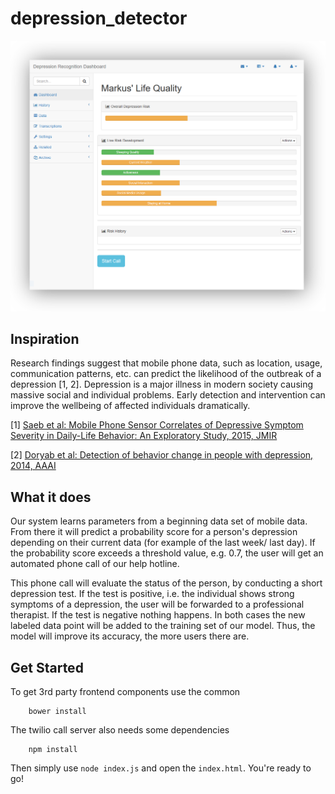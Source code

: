 # depression_detector

![Dashboard](./media/dashboard.png)

## Inspiration

Research findings suggest that mobile phone data, such as location, usage, communication patterns, etc. can predict the likelihood of the outbreak of a depression [1, 2]. Depression is a major illness in modern society causing massive social and individual problems. Early detection and intervention can improve the wellbeing of affected individuals dramatically.


[1] [Saeb et al: Mobile Phone Sensor Correlates of Depressive Symptom Severity
in Daily-Life Behavior: An Exploratory Study, 2015, JMIR](http://www.jmir.org/article/viewFile/jmir_v17i7e175/2)

[2] [Doryab et al: Detection of behavior change in people with depression, 2014, AAAI](http://repository.cmu.edu/cgi/viewcontent.cgi?article=1272&context=hcii)

## What it does

Our system learns parameters from a beginning data set of mobile data. From there it will predict a probability score for a person's depression depending on their current data (for example of the last week/ last day). If the probability score exceeds a threshold value, e.g. 0.7, the user will get an automated phone call of our help hotline.

This phone call will evaluate the status of the person, by conducting a short depression test. If the test is positive, i.e. the individual shows strong symptoms of a depression, the user will be forwarded to a professional therapist. If the test is negative nothing happens. In both cases the new labeled data point will be added to the training set of our model. Thus, the model will improve its accuracy, the more users there are.

## Get Started

To get 3rd party frontend components use the common

        bower install

The twilio call server also needs some dependencies

        npm install

Then simply use `node index.js` and open the `index.html`. You're ready to go!
